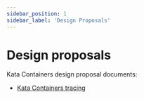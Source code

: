```yaml
---
sidebar_position: 1
sidebar_label: 'Design Proposals'
---
```

# Design proposals

Kata Containers design proposal documents:

- [Kata Containers tracing](tracing-proposals.md)
